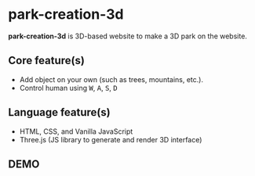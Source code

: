 # park-creation-3d

**park-creation-3d** is 3D-based website to make a 3D park on the website.

## Core feature(s)
- Add object on your own (such as trees, mountains, etc.).
- Control human using <kbd>W</kbd>, <kbd>A</kbd>, <kbd>S</kbd>, <kbd>D</kbd>

## Language feature(s)
- HTML, CSS, and Vanilla JavaScript
- Three.js (JS library to generate and render 3D interface)

## DEMO
